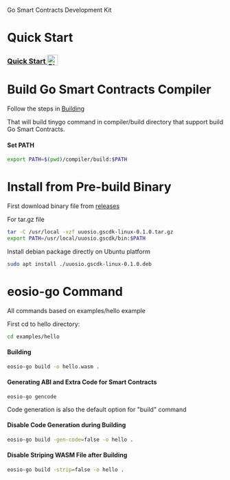 Go Smart Contracts Development Kit

# Quick Start

<h3>
  <a
    target="_blank"
    href="https://mybinder.org/v2/gh/uuosio/uuosio.gscdk/main?filepath=quickstart/quickstart.ipynb"
  >
    Quick Start
    <img alt="Binder" valign="bottom" height="25px"
    src="https://mybinder.org/badge_logo.svg"
    />
  </a>
</h3>

# Build Go Smart Contracts Compiler

Follow the steps in [Building](./BUILDING.md)

That will build tinygo command in compiler/build directory that support build Go Smart Contracts.

#### Set PATH

```bash
export PATH=$(pwd)/compiler/build:$PATH
```

# Install from Pre-build Binary

First download binary file from [releases](https://github.com/uuosio/uuosio.gscdk/releases)

For tar.gz file

```bash
tar -C /usr/local -xzf uuosio.gscdk-linux-0.1.0.tar.gz
export PATH=/usr/local/uuosio.gscdk/bin:$PATH
```

Install debian package directly on Ubuntu platform

```bash
sudo apt install ./uuosio.gscdk-linux-0.1.0.deb
```

# eosio-go Command

All commands based on examples/hello example

First cd to hello directory:

```bash
cd examples/hello
```

#### Building

```bash
eosio-go build -o hello.wasm .
```

#### Generating ABI and Extra Code for Smart Contracts

```
eosio-go gencode
```

Code generation is also the default option for "build" command


#### Disable Code Generation during Building

```bash
eosio-go build -gen-code=false -o hello .
```

#### Disable Striping WASM File after Building

```bash
eosio-go build -strip=false -o hello .
```

